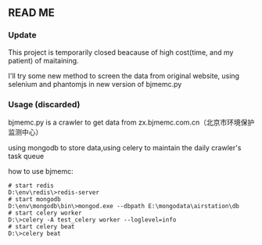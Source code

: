 ## READ ME

### Update

This project is temporarily closed beacause of high cost(time, and my patient) of maitaining.

I'll try some new method to screen the data from original website, using selenium and phantomjs in new version of bjmemc.py

### Usage (discarded)
bjmemc.py is a crawler to get data from zx.bjmemc.com.cn（北京市环境保护监测中心）

using mongodb to store data,using celery to maintain the daily crawler's task queue

how to use bjmemc:
	
	# start redis
	D:\env\redis\>redis-server
	# start mongodb
	D:\env\mongodb\bin\>mongod.exe --dbpath E:\mongodata\airstation\db
	# start celery worker
	D:\>celery -A test_celery worker --loglevel=info
	# start celery beat
	D:\>celery beat
